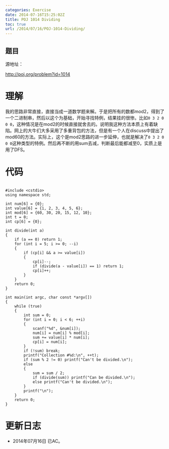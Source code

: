 ```yaml
---
categories: Exercise
date: 2014-07-16T15:25:02Z
title: POJ 1014 Dividing
toc: true
url: /2014/07/16/POJ-1014-Dividing/
---
```


## 题目
源地址：

http://poj.org/problem?id=1014

# 理解
我的思路非常直接，直接当成一道数学题来解。于是把所有的数都mod2，得到了一个二进制串，然后以这个为基础，开始寻找特例，结果挂的很惨。比如`0 3 2 0 0 0`，这种情况是在mod2的时候直接就舍去的。说明我这种方法本质上有着缺陷。网上的大牛们大多采用了多重背包的方法，但是有一个人在discuss中提出了mod60的方法。实际上，这个是mod2思路的进一步延伸，也就是解决了`0 3 2 0 0 0`这种类型的特例。然后再不断的用sum去减，判断最后能都减至0，实质上是用了DFS。
<!--more-->

# 代码

```

#include <cstdio>
using namespace std;

int num[6] = {0};
int value[6] = {1, 2, 3, 4, 5, 6};
int mod[6] = {60, 30, 20, 15, 12, 10};
int t = 0;
int cp[6] = {0};

int divide(int a)
{
    if (a == 0) return 1;
    for (int i = 5; i >= 0; --i)
    {
        if (cp[i] && a >= value[i])
        {
            cp[i]--;
            if (divide(a - value[i]) == 1) return 1;
            cp[i]++;
        }
    }
    return 0;
}

int main(int argc, char const *argv[])
{
    while (true)
    {
        int sum = 0;
        for (int i = 0; i < 6; ++i)
        {
            scanf("%d", &num[i]);
            num[i] = num[i] % mod[i];
            sum += value[i] * num[i];
            cp[i] = num[i];
        }
        if (!sum) break;
        printf("Collection #%d:\n", ++t);
        if (sum % 2 != 0) printf("Can't be divided.\n");
        else
        {
            sum = sum / 2;
            if (divide(sum)) printf("Can be divided.\n");
            else printf("Can't be divided.\n");
        }
        printf("\n");
    }
    return 0;
}

```

# 更新日志
- 2014年07月16日 已AC。